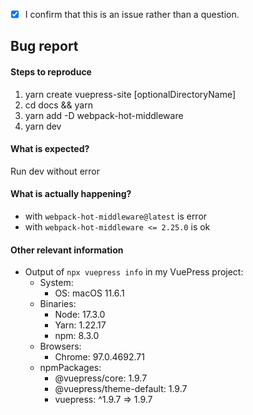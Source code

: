 <!-- Please don't delete this template or we'll close your issue -->
<!-- Before creating an issue please make sure you are using the latest version of VuePress. -->

<!-- Please confirm you will submit an issue. -->
<!-- Issues which contain questions or support requests will be closed. -->
<!-- (Update "[ ]" to "[x]" to check a box) -->

- [x] I confirm that this is an issue rather than a question.

<!-- Please ask questions via following several ways. -->
<!-- https://vue-land.js.org/ -->
<!-- https://forum.vuejs.org/ -->
<!-- https://stackoverflow.com/questions/ask?tags=vuepress -->

## Bug report

#### Steps to reproduce

<!-- If you are reporting a bug that can ONLY be reproduced on your repository, PLEASE provide this repo link. That takes guessing work out of the way and saves us time. -->

1. yarn create vuepress-site [optionalDirectoryName]
2. cd docs && yarn
3. yarn add -D webpack-hot-middleware
4. yarn dev

<!-- If your repo isn't public, you can use `codesandbox` or `yarn create vuepress` to create a minimal reproduction -->

#### What is expected?

Run dev without error

#### What is actually happening?

- with `webpack-hot-middleware@latest` is error
- with `webpack-hot-middleware <= 2.25.0` is ok

#### Other relevant information

- Output of `npx vuepress info` in my VuePress project:
    - System:
        - OS: macOS 11.6.1
    - Binaries:
        - Node: 17.3.0
        - Yarn: 1.22.17
        - npm: 8.3.0
    - Browsers:
        - Chrome: 97.0.4692.71
    - npmPackages:
        - @vuepress/core:  1.9.7
        - @vuepress/theme-default:  1.9.7
        - vuepress: ^1.9.7 => 1.9.7